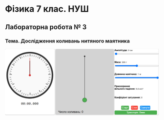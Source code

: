 # Фізика 7 клас. НУШ
## Лабораторна робота № 3
### Тема. Дослідження коливань нитяного маятника
![Старт](img1.png)
